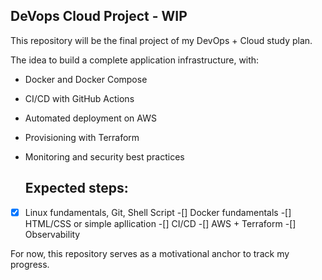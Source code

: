 ## DeVops Cloud Project - WIP

This repository will be the final project of my DevOps + Cloud study plan.

The idea to build a complete application infrastructure, with:

- Docker and Docker Compose
- CI/CD with GitHub Actions
- Automated deployment on AWS
- Provisioning with Terraform
- Monitoring and security best practices

  ## Expected steps:

 -[X] Linux fundamentals, Git, Shell Script
 -[] Docker fundamentals
 -[] HTML/CSS or simple apllication
 -[] CI/CD
 -[] AWS + Terraform
 -[] Observability

  For now, this repository serves as a motivational anchor to track my progress.
